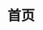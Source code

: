 ---
home: true
icon: house
title: 首页
heroImage: /common/logo.png
bgImage: /common/bg/xuda.webp
fullscreen: false
heroText: 徐工生活指北
actions:
  - text: 新生入口
    icon: book
    link: /freshman/
    type: primary

  - text: 食品安全调查公示
    icon: fluent:food-24-filled
    link: /foodsafety/
    type: primary

highlights:
  - description: 测试
    features:
      - title: 测试占位符
        icon: clipboard-check
        details: 测试占位符
        link: 测试占位符

      - title: 测试占位符
        icon: clipboard-check
        details: 测试占位符
        link: 测试占位符

      - title: 测试占位符
        icon: clipboard-check
        details: 测试占位符
        link: 测试占位符

      - title: 测试占位符
        icon: clipboard-check
        details: 测试占位符
        link: 测试占位符
      - title: 测试占位符
        icon: clipboard-check
        details: 测试占位符
        link: 测试占位符

      - title: 测试占位符
        icon: clipboard-check
        details: 测试占位符
        link: 测试占位符

      - title: 测试占位符
        icon: clipboard-check
        details: 测试占位符
        link: 测试占位符
        
      - title: 测试占位符
        icon: clipboard-check
        details: 测试占位符
        link: 测试占位符
        
      - title: 测试占位符
        icon: clipboard-check
        details: 测试占位符
        link: 测试占位符
---